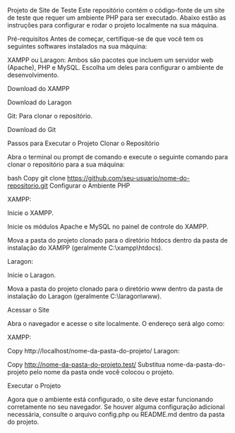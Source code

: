 Projeto de Site de Teste
Este repositório contém o código-fonte de um site de teste que requer um ambiente PHP para ser executado. Abaixo estão as instruções para configurar e rodar o projeto localmente na sua máquina.

Pré-requisitos
Antes de começar, certifique-se de que você tem os seguintes softwares instalados na sua máquina:

XAMPP ou Laragon: Ambos são pacotes que incluem um servidor web (Apache), PHP e MySQL. Escolha um deles para configurar o ambiente de desenvolvimento.

Download do XAMPP

Download do Laragon

Git: Para clonar o repositório.

Download do Git

Passos para Executar o Projeto
Clonar o Repositório

Abra o terminal ou prompt de comando e execute o seguinte comando para clonar o repositório para a sua máquina:

bash
Copy
git clone https://github.com/seu-usuario/nome-do-repositorio.git
Configurar o Ambiente PHP

XAMPP:

Inicie o XAMPP.

Inicie os módulos Apache e MySQL no painel de controle do XAMPP.

Mova a pasta do projeto clonado para o diretório htdocs dentro da pasta de instalação do XAMPP (geralmente C:\xampp\htdocs).

Laragon:

Inicie o Laragon.

Mova a pasta do projeto clonado para o diretório www dentro da pasta de instalação do Laragon (geralmente C:\laragon\www).

Acessar o Site

Abra o navegador e acesse o site localmente. O endereço será algo como:

XAMPP:

Copy
http://localhost/nome-da-pasta-do-projeto/
Laragon:

Copy
http://nome-da-pasta-do-projeto.test/
Substitua nome-da-pasta-do-projeto pelo nome da pasta onde você colocou o projeto.

Executar o Projeto

Agora que o ambiente está configurado, o site deve estar funcionando corretamente no seu navegador. Se houver alguma configuração adicional necessária, consulte o arquivo config.php ou README.md dentro da pasta do projeto.
